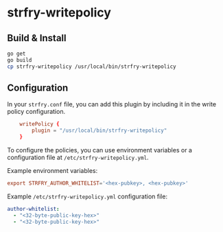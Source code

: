 # strfry-writepolicy

## Build & Install

```bash
go get
go build
cp strfry-writepolicy /usr/local/bin/strfry-writepolicy
```

## Configuration

In your `strfry.conf` file, you can add this plugin by including it in the write policy configuration.

```conf
    writePolicy {
        plugin = "/usr/local/bin/strfry-writepolicy"
    }
```

To configure the policies, you can use environment variables or a configuration file at `/etc/strfry-writepolicy.yml`.

Example environment variables:
```conf
export STRFRY_AUTHOR_WHITELIST='<hex-pubkey>, <hex-pubkey>'
```

Example `/etc/strfry-writepolicy.yml` configuration file:
```yaml
author-whitelist:
  - "<32-byte-public-key-hex>"
  - "<32-byte-public-key-hex>"
```
